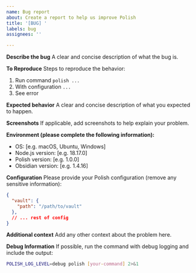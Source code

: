 ```yaml
---
name: Bug report
about: Create a report to help us improve Polish
title: '[BUG] '
labels: bug
assignees: ''

---
```


**Describe the bug**
A clear and concise description of what the bug is.

**To Reproduce**
Steps to reproduce the behavior:
1. Run command `polish ...`
2. With configuration `...`
3. See error

**Expected behavior**
A clear and concise description of what you expected to happen.

**Screenshots**
If applicable, add screenshots to help explain your problem.

**Environment (please complete the following information):**
- OS: [e.g. macOS, Ubuntu, Windows]
- Node.js version: [e.g. 18.17.0]
- Polish version: [e.g. 1.0.0]
- Obsidian version: [e.g. 1.4.16]

**Configuration**
Please provide your Polish configuration (remove any sensitive information):
```json
{
  "vault": {
    "path": "/path/to/vault"
  },
  // ... rest of config
}
```

**Additional context**
Add any other context about the problem here.

**Debug Information**
If possible, run the command with debug logging and include the output:
```bash
POLISH_LOG_LEVEL=debug polish [your-command] 2>&1
```